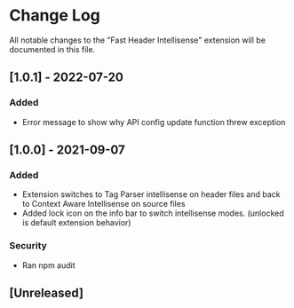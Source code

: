 # Change Log

All notable changes to the "Fast Header Intellisense" extension will be documented in this file.

## [1.0.1] - 2022-07-20
### Added
- Error message to show why API config update function threw exception

## [1.0.0] - 2021-09-07
### Added
- Extension switches to Tag Parser intellisense on header files and back to Context Aware Intellisense on source files
- Added lock icon on the info bar to switch intellisense modes. (unlocked is default extension behavior)

### Security
- Ran npm audit

## [Unreleased]
